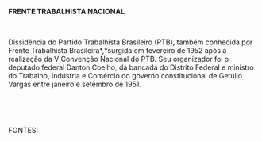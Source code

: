 **FRENTE TRABALHISTA NACIONAL**

 

Dissidência do Partido Trabalhista Brasileiro (PTB), também conhecida
por Frente Trabalhista Brasileira*,*surgida em fevereiro de 1952 após a
realização da V Convenção Nacional do PTB. Seu organizador foi o
deputado federal Danton Coelho, da bancada do Distrito Federal e
ministro do Trabalho, Indústria e Comércio do governo constitucional de
Getúlio Vargas entre janeiro e setembro de 1951.

 

 

FONTES:

 
